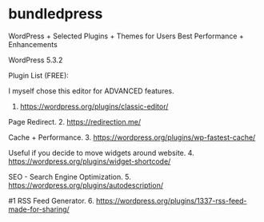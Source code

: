 # bundledpress
WordPress + Selected Plugins + Themes for Users Best Performance + Enhancements 

WordPress 5.3.2 

Plugin List (FREE):

I myself chose this editor for ADVANCED features. 
1. https://wordpress.org/plugins/classic-editor/

Page Redirect.
2. https://redirection.me/

Cache + Performance. 
3. https://wordpress.org/plugins/wp-fastest-cache/

Useful if you decide to move widgets around website.
4. https://wordpress.org/plugins/widget-shortcode/

SEO - Search Engine Optimization.
5. https://wordpress.org/plugins/autodescription/

#1 RSS Feed Generator.
6. https://wordpress.org/plugins/1337-rss-feed-made-for-sharing/